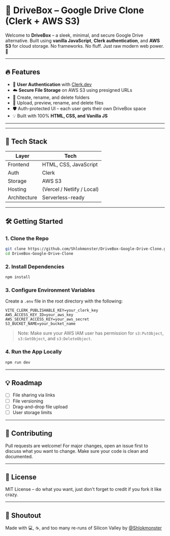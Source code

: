 # 📁 DriveBox – Google Drive Clone (Clerk + AWS S3)

Welcome to **DriveBox** – a sleek, minimal, and secure Google Drive alternative. Built using **vanilla JavaScript**, **Clerk authentication**, and **AWS S3** for cloud storage. No frameworks. No fluff. Just raw modern web power. 🚀



---

## 🔥 Features

- 🔐 **User Authentication** with [Clerk.dev](https://clerk.dev)
- ☁️ **Secure File Storage** on AWS S3 using presigned URLs
- 📂 Create, rename, and delete folders
- 📄 Upload, preview, rename, and delete files
- 🛡️ Auth-protected UI – each user gets their own DriveBox space
- 💡 Built with 100% **HTML, CSS, and Vanilla JS**

---

---

## 🧰 Tech Stack

| Layer       | Tech                      |
|------------|---------------------------|
| Frontend   | HTML, CSS, JavaScript     |
| Auth       | Clerk                     |
| Storage    | AWS S3                    |
| Hosting    | (Vercel / Netlify / Local)|
| Architecture | Serverless-ready        |

---

## 🛠️ Getting Started

### 1. Clone the Repo
```bash
git clone https://github.com/Shlokmonster/DriveBox-Google-Drive-Clone.git
cd DriveBox-Google-Drive-Clone
```

### 2. Install Dependencies
```bash
npm install
```

### 3. Configure Environment Variables

Create a `.env` file in the root directory with the following:

```env
VITE_CLERK_PUBLISHABLE_KEY=your_clerk_key
AWS_ACCESS_KEY_ID=your_aws_key
AWS_SECRET_ACCESS_KEY=your_aws_secret
S3_BUCKET_NAME=your_bucket_name
```

> Note: Make sure your AWS IAM user has permission for `s3:PutObject`, `s3:GetObject`, and `s3:DeleteObject`.

### 4. Run the App Locally

```bash
npm run dev
```

---

## 💡 Roadmap

- [ ] File sharing via links
- [ ] File versioning
- [ ] Drag-and-drop file upload
- [ ] User storage limits

---

## 🤝 Contributing

Pull requests are welcome! For major changes, open an issue first to discuss what you want to change. Make sure your code is clean and documented.

---

## 📄 License

MIT License – do what you want, just don't forget to credit if you fork it like crazy.

---

## 👋 Shoutout

Made with 💻, ☕, and too many re-runs of Silicon Valley by [@Shlokmonster](https://github.com/Shlokmonster)

